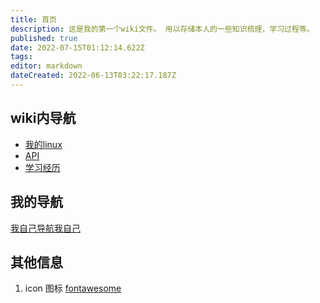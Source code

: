 ```yaml
---
title: 首页
description: 这是我的第一个wiki文件。 用以存储本人的一些知识梳理，学习过程等。
published: true
date: 2022-07-15T01:12:14.622Z
tags: 
editor: markdown
dateCreated: 2022-06-13T03:22:17.187Z
---
```




## wiki内导航

- [我的linux](/mine-linux)
- [API](/mine-api)
- [学习经历](/education)

## 我的导航
[我自己导航我自己](https://nav.xuqiudong.cn:88)

## 其他信息
1. icon 图标 [fontawesome](https://fontawesome.com/v4/icons/)